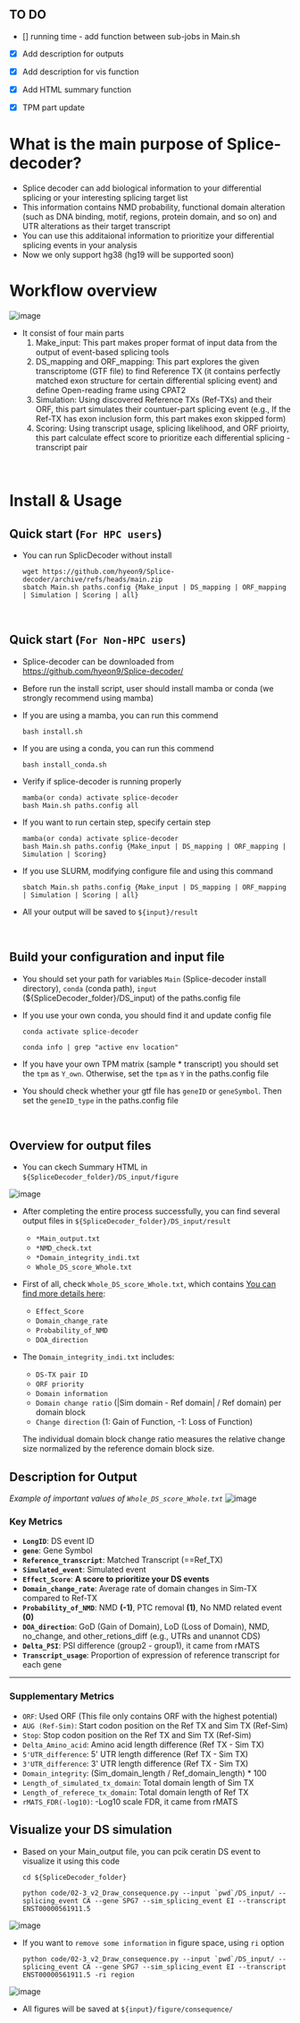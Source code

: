 ## TO DO
- [] running time - add function between sub-jobs in Main.sh
- [X] Add description for outputs
- [X] Add description for vis function
- [X] Add HTML summary function
- [X] TPM part update


# What is the main purpose of Splice-decoder?
* Splice decoder can add biological information to your differential splicing or your interesting splicing target list
* This information contains NMD probability, functional domain alteration (such as DNA binding, motif, regions, protein domain, and so on) and UTR alterations as their target transcript
* You can use this additaional information to prioritize your differential splicing events in your analysis
* Now we only support hg38 (hg19 will be supported soon)

# Workflow overview
![image](https://github.com/user-attachments/assets/57495564-6112-4127-a4fb-3a79192af674)

* It consist of four main parts
  1. Make_input: This part makes proper format of input data from the output of event-based splicing tools
  2. DS_mapping and ORF_mapping: This part explores the given transcriptome (GTF file) to find Reference TX (it contains perfectly matched exon structure for certain differential splicing event) and define Open-reading frame using CPAT2
  3. Simulation: Using discovered Reference TXs (Ref-TXs) and their ORF, this part simulates their countuer-part splicing event (e.g., If the Ref-TX has exon inclusion form, this part makes exon skipped form)
  4. Scoring: Using transcript usage, splicing likelihood, and ORF prioirty, this part calculate effect score to prioritize each differential splicing - transcript pair

<br>

# Install & Usage
## Quick start (`For HPC users`)
* You can run SplicDecoder without install

      wget https://github.com/hyeon9/Splice-decoder/archive/refs/heads/main.zip
      sbatch Main.sh paths.config {Make_input | DS_mapping | ORF_mapping | Simulation | Scoring | all}
  
<br>

## Quick start (`For Non-HPC users`)
* Splice-decoder can be downloaded from https://github.com/hyeon9/Splice-decoder/
* Before run the install script, user should install mamba or conda (we strongly recommend using mamba)
* If you are using a mamba, you can run this commend
  
      bash install.sh
  
* If you are using a conda, you can run this commend
  
      bash install_conda.sh

* Verify if splice-decoder is running properly

      mamba(or conda) activate splice-decoder
      bash Main.sh paths.config all

* If you want to run certain step, specify certain step

      mamba(or conda) activate splice-decoder
      bash Main.sh paths.config {Make_input | DS_mapping | ORF_mapping | Simulation | Scoring}

* If you use SLURM, modifying configure file and using this command

      sbatch Main.sh paths.config {Make_input | DS_mapping | ORF_mapping | Simulation | Scoring | all}

* All your output will be saved to `${input}/result`

<br>

## Build your configuration and input file  
- You should set your path for variables `Main` (Splice-decoder install directory), `conda` (conda path), `input` (${SpliceDecoder_folder}/DS_input) of the paths.config file
- If you use your own conda, you should find it and update config file

      conda activate splice-decoder
  
      conda info | grep "active env location"
  
- If you have your own TPM matrix (sample * transcript) you should set the `tpm` as `Y_own`. Otherwise, set the `tpm` as `Y` in the paths.config file
- You should check whether your gtf file has `geneID` or `geneSymbol`. Then set the `geneID_type` in the paths.config file

      
<br>

## Overview for output files

* You can ckech Summary HTML in `${SpliceDecoder_folder}/DS_input/figure`
  
![image](https://github.com/user-attachments/assets/fdfff5a3-b923-45d7-b5aa-4dfcd932c767)

* After completing the entire process successfully, you can find several output files in `${SpliceDecoder_folder}/DS_input/result`
  * `*Main_output.txt`
  * `*NMD_check.txt`
  * `*Domain_integrity_indi.txt`
  * `Whole_DS_score_Whole.txt`

* First of all, check `Whole_DS_score_Whole.txt`, which contains [You can find more details here](#description-for-output):
  * `Effect_Score`
  * `Domain_change_rate`
  * `Probability_of_NMD`
  * `DOA_direction`
  

* The `Domain_integrity_indi.txt` includes:
  * `DS-TX pair ID`
  * `ORF priority`
  * `Domain information`
  * `Domain change ratio` (|Sim domain - Ref domain| / Ref domain) per domain block
  * `Change direction` (1: Gain of Function, -1: Loss of Function)
  
  The individual domain block change ratio measures the relative change size normalized by the reference domain block size.


## Description for Output
*Example of important values of `Whole_DS_score_Whole.txt`*
![image](https://github.com/user-attachments/assets/957b665a-829e-4885-afed-ea02a7a9cf8e)

### Key Metrics

- **`LongID`**: DS event ID
- **`gene`**: Gene Symbol
- **`Reference_transcript`**: Matched Transcript (==Ref_TX)
- **`Simulated_event`**: Simulated event
- **`Effect_Score`**: **A score to prioritize your DS events**
- **`Domain_change_rate`**: Average rate of domain changes in Sim-TX compared to Ref-TX
- **`Probability_of_NMD`**: NMD **(-1)**, PTC removal **(1)**, No NMD related event **(0)**
- **`DOA_direction`**: GoD (Gain of Domain), LoD (Loss of Domain), NMD, no_change, and other_retions_diff (e.g., UTRs and unannot CDS)
- **`Delta_PSI`**: PSI difference (group2 - group1), it came from rMATS
- **`Transcript_usage`**: Proportion of expression of reference transcript for each gene

---
### Supplementary Metrics
- `ORF`: Used ORF (This file only contains ORF with the highest potential)
- `AUG (Ref-Sim)`: Start codon position on the Ref TX and Sim TX (Ref-Sim)
- `Stop`: Stop codon position on the Ref TX and Sim TX (Ref-Sim)
- `Delta_Amino_acid`: Amino acid length difference (Ref TX - Sim TX)
- `5'UTR_difference`: 5' UTR length difference (Ref TX - Sim TX)
- `3'UTR_difference`: 3' UTR length difference (Ref TX - Sim TX)
- `Domain_integrity`: (Sim_domain_length / Ref_domain_length) * 100
- `Length_of_simulated_tx_domain`: Total domain length of Sim TX
- `Length_of_referece_tx_domain`: Total domain length of Ref TX
- `rMATS_FDR(-log10)`: -Log10 scale FDR, it came from rMATS

## Visualize your DS simulation
* Based on your Main_output file, you can pcik ceratin DS event to visualize it using this code

      cd ${SpliceDecoder_folder}
  
      python code/02-3_v2_Draw_consequence.py --input `pwd`/DS_input/ --splicing_event CA --gene SPG7 --sim_splicing_event EI --transcript ENST00000561911.5
![image](https://github.com/user-attachments/assets/d700e8c1-efb6-40a9-bb12-b6576b955ef1)


* If you want to `remove some information` in figure space, using `ri` option
  
      python code/02-3_v2_Draw_consequence.py --input `pwd`/DS_input/ --splicing_event CA --gene SPG7 --sim_splicing_event EI --transcript ENST00000561911.5 -ri region
![image](https://github.com/user-attachments/assets/f5866dfd-2ca5-4bf5-a40d-54ad3bf6e827)



* All figures will be saved at `${input}/figure/consequence/`
